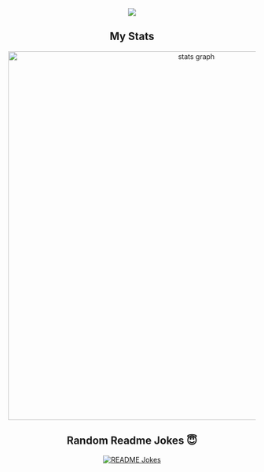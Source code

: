 <div align="center">
  <img src="https://github.com/oza95/oza95/assets/156414634/6a65ed91-29e4-405f-b997-00b2cb953125">
</div>

<h2 align="center">My Stats</h2>


<div align="center">
  <img src="http://github-profile-summary-cards.vercel.app/api/cards/profile-details?username=oza95&theme=bear" width=750  alt="stats graph"/>

</div>
<div align="center">
  <h2>Random Readme Jokes 😇</h2>
  <a href="https://readme-jokes.vercel.app"><img align="center" src="https://readme-jokes.vercel.app/api" alt="README Jokes"></a>
</div>
